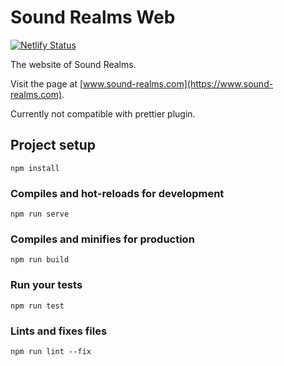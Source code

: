 # Sound Realms Web

[![Netlify Status](https://api.netlify.com/api/v1/badges/454468ff-0aa0-4c6b-8ae4-ea131afddb11/deploy-status)](https://app.netlify.com/sites/sound-realms/deploys)

The website of Sound Realms.

Visit the page at [www.sound-realms.com](https://www.sound-realms.com).

Currently not compatible with prettier plugin.

## Project setup
```
npm install
```

### Compiles and hot-reloads for development
```
npm run serve
```

### Compiles and minifies for production
```
npm run build
```

### Run your tests
```
npm run test
```

### Lints and fixes files
```
npm run lint --fix
```
